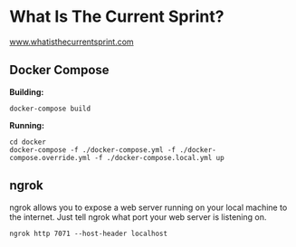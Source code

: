 # What Is The Current Sprint?

www.whatisthecurrentsprint.com

## Docker Compose

**Building:**

```
docker-compose build
```

**Running:**

```
cd docker
docker-compose -f ./docker-compose.yml -f ./docker-compose.override.yml -f ./docker-compose.local.yml up
```

## ngrok

ngrok allows you to expose a web server running on your local machine to the internet. Just tell ngrok what port your web server is listening on.

```
ngrok http 7071 --host-header localhost
```
